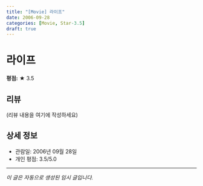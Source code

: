 ```yaml
---
title: "[Movie] 라이프"
date: 2006-09-28
categories: [Movie, Star-3.5]
draft: true
---
```


# 라이프

**평점:** ★ 3.5

## 리뷰

(리뷰 내용을 여기에 작성하세요)

## 상세 정보

- 관람일: 2006년 09월 28일
- 개인 평점: 3.5/5.0

---

*이 글은 자동으로 생성된 임시 글입니다.*

